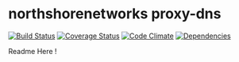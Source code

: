northshorenetworks proxy-dns
===============
[![Build Status](https://travis-ci.org/northshorenetworks/proxy-dns.svg)](https://travis-ci.org/northshorenetworks/proxy-dns) [![Coverage Status](https://coveralls.io/repos/northshorenetworks/proxy-dns/badge.svg?branch=master&service=github)](https://coveralls.io/github/northshorenetworks/proxy-dns?branch=master) [![Code Climate](https://codeclimate.com/github/northshorenetworks/proxy-dns/badges/gpa.svg)](https://codeclimate.com/github/northshorenetworks/proxy-dns) [![Dependencies](https://david-dm.org/northshorenetworks/proxy-dns.svg)]()


Readme Here !

